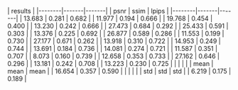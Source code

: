 
|        results         |
|--------|-------|-------|
|  psnr  |  ssim | lpips |
|--------|-------|-------|
| 13.683 | 0.281 | 0.682 |
| 11.977 | 0.194 | 0.666 |
| 19.768 | 0.454 | 0.400 |
| 13.230 | 0.242 | 0.666 |
| 27.473 | 0.684 | 0.292 |
| 25.433 | 0.591 | 0.303 |
| 13.376 | 0.225 | 0.692 |
| 26.877 | 0.589 | 0.286 |
| 11.553 | 0.199 | 0.730 |
| 27.177 | 0.671 | 0.262 |
| 13.918 | 0.310 | 0.722 |
| 14.953 | 0.249 | 0.744 |
| 13.691 | 0.184 | 0.736 |
| 14.081 | 0.274 | 0.721 |
| 11.587 | 0.351 | 0.707 |
| 8.073  | 0.160 | 0.739 |
| 12.658 | 0.353 | 0.733 |
| 27.162 | 0.646 | 0.296 |
| 13.181 | 0.242 | 0.708 |
| 13.223 | 0.230 | 0.725 |
|        |       |       |
|  mean  |  mean |  mean |
| 16.654 | 0.357 | 0.590 |
|        |       |       |
|  std   |  std  |  std  |
| 6.219  | 0.175 | 0.189 |
